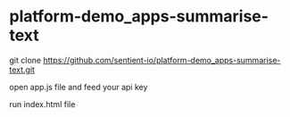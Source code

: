 # platform-demo_apps-summarise-text

git clone https://github.com/sentient-io/platform-demo_apps-summarise-text.git

open app.js file and feed your api key

run index.html file
